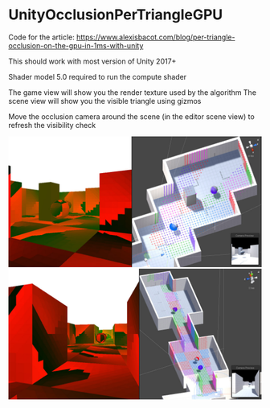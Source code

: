 # UnityOcclusionPerTriangleGPU
Code for the article: https://www.alexisbacot.com/blog/per-triangle-occlusion-on-the-gpu-in-1ms-with-unity

This should work with most version of Unity 2017+

Shader model 5.0 required to run the compute shader

The game view will show you the render texture used by the algorithm
The scene view will show you the visible triangle using gizmos

Move the occlusion camera around the scene (in the editor scene view) to refresh the visibility check

![screenshot](https://github.com/AlexisBacot/UnityOcclusionPerTriangleGPU/blob/main/OccSample_Room1.jpg?raw=true)
![screenshot](https://github.com/AlexisBacot/UnityOcclusionPerTriangleGPU/blob/main/OccSample_Far.jpg?raw=true)
